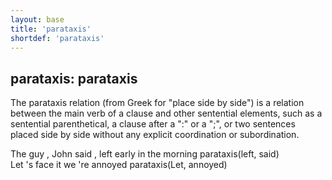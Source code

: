 ```yaml
---
layout: base
title: 'parataxis'
shortdef: 'parataxis'
---
```


## parataxis: parataxis

The parataxis relation (from Greek for "place side by side") is a
relation between the main verb of a clause and other sentential
elements, such as a sentential parenthetical, a clause after a ":" or
a ";", or two sentences placed side by side without any explicit
coordination or subordination.

<div class="sd-parse">
The guy , John said , left early in the morning
parataxis(left, said)
</div>

<div class="sd-parse">
Let 's face it we 're annoyed
parataxis(Let, annoyed)
</div>
